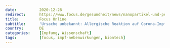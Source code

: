 ```yaml
---
date:          2020-12-28
redirect:      https://www.focus.de/gesundheit/news/nanopartikel-und-pegs-im-verdacht-allergische-reaktion-auf-corona-impfstoffe_id_12814552.html
title:         Focus Online
subtitle:      'Ursache unbekannt: Allergische Reaktion auf Corona-Impfstoff gibt Forschern Rätsel auf'
country:       DE
categories:    [Impfung, Wissenschaft]
tags:          [focus, impf-nebenwirkungen, biontech]
---
```

